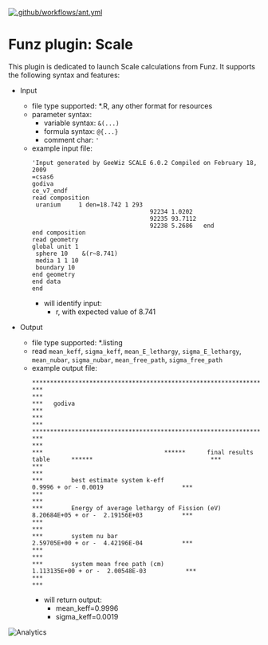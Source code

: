[![.github/workflows/ant.yml](https://github.com/Funz/plugin-Scale/actions/workflows/ant.yml/badge.svg)](https://github.com/Funz/plugin-Scale/actions/workflows/ant.yml)

# Funz plugin: Scale

This plugin is dedicated to launch Scale calculations from Funz.
It supports the following syntax and features:

  * Input
    * file type supported: *.R, any other format for resources
    * parameter syntax: 
      * variable syntax: `&(...)`
      * formula syntax: `@{...}`
      * comment char: `'`
    * example input file:
        ```
        'Input generated by GeeWiz SCALE 6.0.2 Compiled on February 18, 2009
        =csas6
        godiva
        ce_v7_endf
        read composition
         uranium     1 den=18.742 1 293
                                         92234 1.0202
                                         92235 93.7112
                                         92238 5.2686   end
        end composition
        read geometry
        global unit 1
         sphere 10    &(r~8.741)
         media 1 1 10
         boundary 10
        end geometry
        end data
        end
        ```
      * will identify input:
        * r, with expected value of 8.741

  * Output
    * file type supported: *.listing
    * read `mean_keff`, `sigma_keff`, `mean_E_lethargy`, `sigma_E_lethargy`, `mean_nubar`, `sigma_nubar`, `mean_free_path`, `sigma_free_path`
    * example output file:
        ```
        ********************************************************************************************************************
        ***                                                                                                              ***
        ***   godiva                                                                                                     ***
        ***                                                                                                              ***
        ********************************************************************************************************************
        ***                                                                                                              ***
        ***                                  ******      final results table      ******                                 ***
        ***                                                                                                              ***
        ***        best estimate system k-eff                                  0.9996 + or - 0.0019                      ***
        ***                                                                                                              ***
        ***        Energy of average lethargy of Fission (eV)                  8.20684E+05 + or -  2.19156E+03           ***
        ***                                                                                                              ***
        ***        system nu bar                                               2.59705E+00 + or -  4.42196E-04           ***
        ***                                                                                                              ***
        ***        system mean free path (cm)                                  1.113135E+00 + or -  2.00548E-03           ***
        ***                                                                                                              ***
        ```
      * will return output:
        * mean_keff=0.9996
        * sigma_keff=0.0019


![Analytics](https://ga-beacon.appspot.com/UA-109580-20/plugin-Scale)
